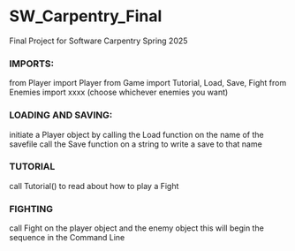 # SW_Carpentry_Final
Final Project for Software Carpentry Spring 2025

### IMPORTS:

from Player import Player
from Game import Tutorial, Load, Save, Fight
from Enemies import xxxx (choose whichever enemies you want)


### LOADING AND SAVING:
initiate a Player object by calling the Load function on the name of the savefile
call the Save function on a string to write a save to that name

### TUTORIAL
call Tutorial() to read about how to play a Fight

### FIGHTING
call Fight on the player object and the enemy object
this will begin the sequence in the Command Line
